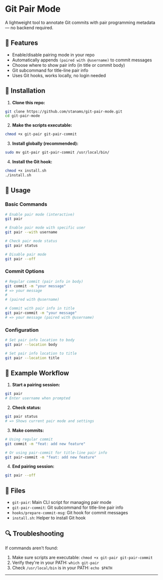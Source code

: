 # Git Pair Mode

A lightweight tool to annotate Git commits with pair programming metadata — no backend required.

## 🔧 Features

- Enable/disable pairing mode in your repo
- Automatically appends `(paired with @username)` to commit messages
- Choose where to show pair info (in title or commit body)
- Git subcommand for title-line pair info
- Uses Git hooks, works locally, no login needed

## 🚀 Installation

1. **Clone this repo:**

```bash
git clone https://github.com/stanams/git-pair-mode.git
cd git-pair-mode
```

2. **Make the scripts executable:**

```bash
chmod +x git-pair git-pair-commit
```

3. **Install globally (recommended):**

```bash
sudo mv git-pair git-pair-commit /usr/local/bin/
```

4. **Install the Git hook:**

```bash
chmod +x install.sh
./install.sh
```

## 📝 Usage

### Basic Commands

```bash
# Enable pair mode (interactive)
git pair

# Enable pair mode with specific user
git pair --with username

# Check pair mode status
git pair status

# Disable pair mode
git pair --off
```

### Commit Options

```bash
# Regular commit (pair info in body)
git commit -m "your message"
# => your message
#
# (paired with @username)

# Commit with pair info in title
git pair-commit -m "your message"
# => your message (paired with @username)
```

### Configuration

```bash
# Set pair info location to body
git pair --location body

# Set pair info location to title
git pair --location title
```

## 🧪 Example Workflow

1. **Start a pairing session:**

```bash
git pair
# Enter username when prompted
```

2. **Check status:**

```bash
git pair status
# => Shows current pair mode and settings
```

3. **Make commits:**

```bash
# Using regular commit
git commit -m "feat: add new feature"

# Or using pair-commit for title-line pair info
git pair-commit -m "feat: add new feature"
```

4. **End pairing session:**

```bash
git pair --off
```

## 📁 Files

- `git-pair`: Main CLI script for managing pair mode
- `git-pair-commit`: Git subcommand for title-line pair info
- `hooks/prepare-commit-msg`: Git hook for commit messages
- `install.sh`: Helper to install Git hook

## 🔍 Troubleshooting

If commands aren't found:

1. Make sure scripts are executable: `chmod +x git-pair git-pair-commit`
2. Verify they're in your PATH: `which git-pair`
3. Check `/usr/local/bin` is in your PATH: `echo $PATH`

---

